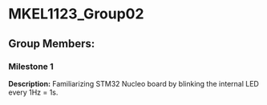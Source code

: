 # MKEL1123_Group02

## Group Members: 


### Milestone 1
**Description:** Familiarizing STM32 Nucleo board by blinking the internal LED every 1Hz = 1s. 
